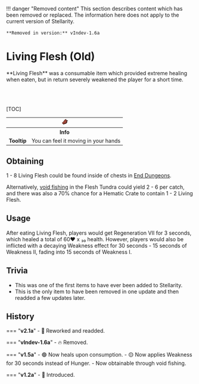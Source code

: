 !!! danger "Removed content"
	This section describes content which has been removed or replaced. The information here does not apply to the current version of Stellarity.

	**Removed in version:** vIndev-1.6a	

# Living Flesh (Old)

<div class="result kohara-infobox-grid" markdown>
<div markdown class="kohara-infobox-text">
**Living Flesh** was a consumable item which provided extreme healing when eaten, but in return severely weakened the player for a short time. 

<br><br>

[TOC]

</div>
<div class="kohara-infobox-table">
  <table id="kohara-infobox--item">
	<tr>
		<th colspan="2" class="kohara-infobox--top-image"><img src="../../../assets/items/living_flesh.png"></th>
	</tr>
	<tr>
		<th colspan="2">Info</th>
	</tr>
	<tr>
		<td><b>Tooltip</b></td>
		<td>You can feel it moving in your hands</td>
	</tr>
</table>
</div>
</div>

## Obtaining
1 - 8 Living Flesh could be found inside of chests in [End Dungeons](../../structures/end_dungeon.md).

Alternatively, [void fishing](../../mechanics/void_fishing.md) in the Flesh Tundra could yield 2 - 6 per catch, and there was also a 70% chance for a Hematic Crate to contain 1 - 2 Living Flesh.

## Usage
After eating Living Flesh, players would get Regeneration VII for 3 seconds, which healed a total of 60:heart: x ₃₀ health. However, players would also be inflicted with a decaying Weakness effect for 30 seconds - 15 seconds of Weakness II, fading into 15 seconds of Weakness I.

## Trivia
- This was one of the first items to have ever been added to Stellarity.
- This is the only item to have been removed in one update and then readded a few updates later.

## History
=== "**v2.1a**"
	- :rocket: Reworked and readded.

=== "**vIndev-1.6a**"
    - :fire: Removed.

=== "**v1.5a**"
	- :green_circle: Now heals upon consumption.
	- :yellow_circle: Now applies Weakness for 30 seconds instead of Hunger.
	- Now obtainable through void fishing.

=== "**v1.2a**"
	- :rocket: Introduced.

